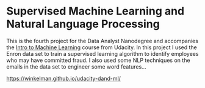 
# Supervised Machine Learning and Natural Language Processing

This is the fourth project for the Data Analyst Nanodegree and accompanies the [Intro to Machine Learning](https://www.udacity.com/course/intro-to-machine-learning--ud120) course from Udacity.  In this project I used the Enron data set to train a supervised learning algorithm to identify employees who may have committed fraud.  I also used some NLP techniques on the emails in the data set to engineer some word features...

https://winkelman.github.io/udacity-dand-ml/
